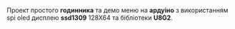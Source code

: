 Проект простого **годинника** та демо меню на **ардуіно** з використанням spi oled дисплею **ssd1309** 128X64 та бібліотеки **U8G2**.
